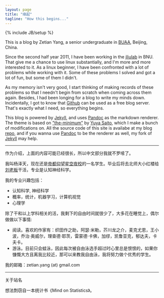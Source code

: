 ```yaml
---
layout: page
title: "缘起"
tagline: "How this begins..."
---
```

{% include JB/setup %}

This is a blog by Zetian Yang, a senior undergraduate in [BUAA][buaa], Beijing, China.

Since the second half year 2011, I have been working in the [jliulab][liujia] in BNU.
That give me a chance to use linux substantially, and I'm more and more
interested to it.  As a linux beginner, I have been confronted with a lot of problems
while working with it.  Some of these problems I solved and got a lot of fun, but some
of them I didn't. 

As my memory isn't very good, I start thinking of making
records of these problems so that I needn't begin from scratch when coming
across them again.  Besides, I had been longing for a blog to write my minds
down. Incidentally, I got to know that [Github][] can be used as a
free blog server.  That's exactly what I need, so everything begins.

This blog is powered by [Jekyll][], and uses [Pandoc][] as the markdown
renderer. 
The theme is based on ["the-minimum"][] by [Yuya Saito][], which I make a
bunch of modifications on.
All the source code of this site is availabe at my blog [repo][r1], and if you
wanna use [Pandoc][] to be the renderer as well, my fork of [Jekyll][r2] may help.

--------------------------------------

作为介绍，上面的内容可能已经很长，所以中文部分我就不罗嗦了。

我叫杨泽天，现在还是[帝都仰望星空夜校][buaa]的一名学生。毕业后将去北师大小红楼给[刘老板][liujia]干活，专业是认知神经科学。

我的专业兴趣包括：

* 认知科学, 神经科学
* 概率，统计，机器学习，计算机视觉
* 心理学

除了干和以上学科相关的活，我剩下的自由时间就很少了，大多花在睡觉上，偶尔做做以下事情:

* 阅读。喜欢的作家有：织田作之助，阿瑟·米勒，芥川龙之介，麦克尤恩，王小波，乔治·奥威尔，理查德·耶茨，雷蒙德·卡佛，加缪，凯鲁亚克，郁达夫，卡夫卡。
* 游泳。目前只会蛙泳，因此每次被自由泳选手超过时心里总是恨恨的，如果你慷慨大方且离我比较近，那可以来教我自由泳，我将努力做个优秀的学生。

我的邮箱：zetian.yang (at) gmail.com

   [liujia]: http://psychbrain.bnu.edu.cn/teachcms/liujia.htm
   [Github]: http://github.com
   [buaa]: http://www.buaa.edu.cn
   [jekyll]: http://jekyllrb.com
   [pandoc]: http://johnmacfarlane.net/pandoc
   ["the-minimum"]: http://themes.jekyllbootstrap.com/preview/the-minimum/pages.html#page
   [Yuya Saito]: http://twitter.com/studiomohawk
   [r1]: https://github.com/yangzetian/YangBlog
   [r2]: https://github.com/yangzetian/jekyll

---------------------------------------------------------
关于站名

想法剽窃自一本统计书《Mind on Statistics》。
